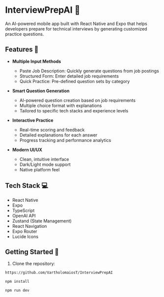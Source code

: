 # InterviewPrepAI 📱

An AI-powered mobile app built with React Native and Expo that helps developers prepare for technical interviews by generating customized practice questions.

 
## Features 🚀

- **Multiple Input Methods**
  - Paste Job Description: Quickly generate questions from job postings
  - Structured Form: Enter detailed job requirements
  - Quick Practice: Pre-defined question sets by category

- **Smart Question Generation**
  - AI-powered question creation based on job requirements
  - Multiple choice format with explanations
  - Tailored to specific tech stacks and experience levels

- **Interactive Practice**
  - Real-time scoring and feedback
  - Detailed explanations for each answer
  - Progress tracking and performance analytics

- **Modern UI/UX**
  - Clean, intuitive interface
  - Dark/Light mode support
  - Native platform feel

## Tech Stack 💻

- React Native
- Expo
- TypeScript
- OpenAI API
- Zustand (State Management)
- React Navigation
- Expo Router
- Lucide Icons

## Getting Started 🌟

1. Clone the repository:
```bash
https://github.com/VartholomaiosT/InterviewPrepAI

npm install

npm run dev
